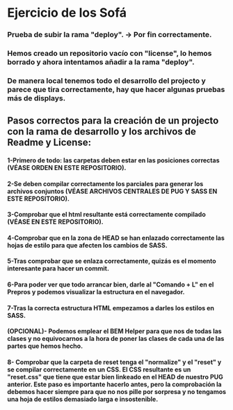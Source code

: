 # Ejercicio de los Sofá
### Prueba de subir la rama "deploy". -> Por fin correctamente.
### Hemos creado un repositorio vacío con "license", lo hemos borrado y ahora intentamos añadir a la rama "deploy".
### De manera local tenemos todo el desarrollo del projecto y parece que tira correctamente, hay que hacer algunas pruebas más de displays.


## Pasos correctos para la creación de un projecto con la rama de desarrollo y los archivos de Readme y License:
#### 1-Primero de todo: las carpetas deben estar en las posiciones correctas (VÉASE ORDEN EN ESTE REPOSITORIO).
#### 2-Se deben compilar correctamente los parciales para generar los archivos conjuntos (VÉASE ARCHIVOS CENTRALES DE PUG Y SASS EN ESTE REPOSITORIO).
#### 3-Comprobar que el html resultante está correctamente compilado (VÉASE EN ESTE REPOSITORIO).
#### 4-Comprobar que en la zona de HEAD se han enlazado correctamente las hojas de estilo para que afecten los cambios de SASS. 
#### 5-Tras comprobar que se enlaza correctamente, quizás es el momento interesante para hacer un commit.
#### 6-Para poder ver que todo arrancar bien, darle al "Comando + L" en el Prepros y podemos visualizar la estructura en el navegador.
#### 7-Tras la correcta estructura HTML empezamos a darles los estilos en SASS.
#### (OPCIONAL)- Podemos emplear el BEM Helper para que nos de todas las clases y no equivocarnos a la hora de poner las clases de cada una de las partes que hemos hecho.
#### 8- Comprobar que la carpeta de reset tenga el "normalize" y el "reset" y se compilar correctamente en un CSS. El CSS resultante es un "reset.css" que tiene que estar bien linkeado en el HEAD de nuestro PUG anterior. Este paso es importante hacerlo antes, pero la comprobación la debemos hacer siempre para que no nos pille por sorpresa y no tengamos una hoja de estilos demasiado larga e insostenible.
